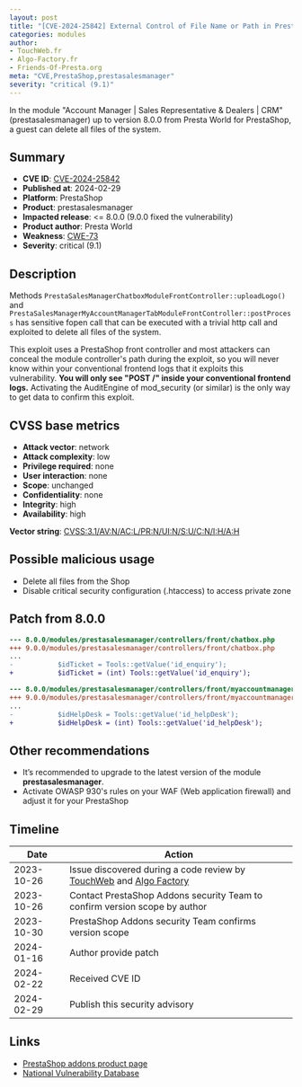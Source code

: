 ```yaml
---
layout: post
title: "[CVE-2024-25842] External Control of File Name or Path in Presta World - Account Manager | Sales Representative & Dealers | CRM module for PrestaShop"
categories: modules
author:
- TouchWeb.fr
- Algo-Factory.fr
- Friends-Of-Presta.org
meta: "CVE,PrestaShop,prestasalesmanager"
severity: "critical (9.1)"
---
```


In the module "Account Manager | Sales Representative & Dealers | CRM" (prestasalesmanager) up to version 8.0.0 from Presta World for PrestaShop, a guest can delete all files of the system.


## Summary

* **CVE ID**: [CVE-2024-25842](https://cve.mitre.org/cgi-bin/cvename.cgi?name=CVE-2024-25842)
* **Published at**: 2024-02-29
* **Platform**: PrestaShop
* **Product**: prestasalesmanager
* **Impacted release**: <= 8.0.0 (9.0.0 fixed the vulnerability)
* **Product author**: Presta World
* **Weakness**: [CWE-73](https://cwe.mitre.org/data/definitions/73.html)
* **Severity**: critical (9.1)

## Description

Methods `PrestaSalesManagerChatboxModuleFrontController::uploadLogo()` and `PrestaSalesManagerMyAccountManagerTabModuleFrontController::postProcess` has sensitive fopen call that can be executed with a trivial http call and exploited to delete all files of the system.

This exploit uses a PrestaShop front controller and most attackers can conceal the module controller's path during the exploit, so you will never know within your conventional frontend logs that it exploits this vulnerability. **You will only see "POST /" inside your conventional frontend logs.** Activating the AuditEngine of mod_security (or similar) is the only way to get data to confirm this exploit.

## CVSS base metrics

* **Attack vector**: network
* **Attack complexity**: low
* **Privilege required**: none
* **User interaction**: none
* **Scope**: unchanged
* **Confidentiality**: none
* **Integrity**: high
* **Availability**: high

**Vector string**: [CVSS:3.1/AV:N/AC:L/PR:N/UI:N/S:U/C:N/I:H/A:H](https://nvd.nist.gov/vuln-metrics/cvss/v3-calculator?vector=AV:N/AC:L/PR:N/UI:N/S:U/C:N/I:H/A:H)

## Possible malicious usage

* Delete all files from the Shop
* Disable critical security configuration (.htaccess) to access private zone

## Patch from 8.0.0

```diff
--- 8.0.0/modules/prestasalesmanager/controllers/front/chatbox.php
+++ 9.0.0/modules/prestasalesmanager/controllers/front/chatbox.php
...
-           $idTicket = Tools::getValue('id_enquiry');
+           $idTicket = (int) Tools::getValue('id_enquiry');
```

```diff
--- 8.0.0/modules/prestasalesmanager/controllers/front/myaccountmanagertab.php
+++ 9.0.0/modules/prestasalesmanager/controllers/front/myaccountmanagertab.php
...
-           $idHelpDesk = Tools::getValue('id_helpDesk');
+           $idHelpDesk = (int) Tools::getValue('id_helpDesk');
```

## Other recommendations

* It’s recommended to upgrade to the latest version of the module **prestasalesmanager**.
* Activate OWASP 930's rules on your WAF (Web application firewall) and adjust it for your PrestaShop


## Timeline

| Date | Action |
|--|--|
| 2023-10-26 | Issue discovered during a code review by [TouchWeb](https://www.touchweb.fr) and [Algo Factory](https://www.algo-factory.com/) |
| 2023-10-26 | Contact PrestaShop Addons security Team to confirm version scope by author |
| 2023-10-30 | PrestaShop Addons security Team confirms version scope |
| 2024-01-16 | Author provide patch |
| 2024-02-22 | Received CVE ID |
| 2024-02-29 | Publish this security advisory |

## Links

* [PrestaShop addons product page](https://addons.prestashop.com/en/third-party-data-integrations-crm-erp/90816-account-manager-sales-representative-dealers-crm.html)
* [National Vulnerability Database](https://nvd.nist.gov/vuln/detail/CVE-2024-25842)
